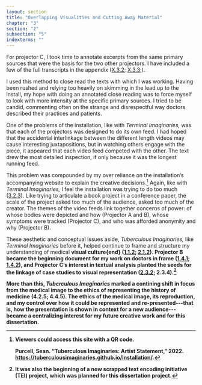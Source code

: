 ```yaml
---
layout: section
title: "Overlapping Visualities and Cutting Away Material"
chapter: "3"
section: "2"
subsection: "5"
indexterms: ""
---
```


For projector C, I took time to annotate excerpts from the same primary sources that were the basis for the two other projectors. I have included a few of the full transcripts in the appendix (<a href="{{ site.baseurl }}/dissertation/X_3_2">X.3.2</a>; <a href="{{ site.baseurl }}/dissertation/X_3_3">X.3.3</a>;).

I used this method to close read the texts with which I was working. Having been rushed and relying too heavily on skimming in the lead up to the install, my hope with doing an annotated close reading was to force myself to look with more intensity at the specific primary sources. I tried to be candid, commenting often on the strange and disrespectful way doctors described their practices and patients.

One of the problems of the installation, like with *Terminal Imaginaries,* was that each of the projectors was designed to do its own feed. I had hoped that the accidental interlinkage between the different length videos may cause interesting juxtapositions, but in watching others engage with the piece, it appeared that each video feed competed with the other. The text drew the most detailed inspection, if only because it was the longest running feed.

This problem was compounded by my over reliance on the installation’s accompanying website to explain the creative decisions.[^fn1] Again, like with *Terminal Imaginaries,* I feel the installation was trying to do too much (<a href="{{ site.baseurl }}/dissertation/3_2_3">3.2.3</a>). Like trying to articulate a book project in a conference paper, the scale of the project asked too much of the audience, asked too much of the creator. The themes of the video feeds link together concerns of power: of whose bodies were depicted and how (Projector A and B), whose symptoms were tracked (Projector C), and who was afforded anonymity and why (Projector B).

These aesthetic and conceptual issues aside, *Tuberculous Imaginaries,* like *Terminal Imaginaries* before it, helped continue to frame and structure my understanding of medical <span data-tooltip aria-haspopup="true" class="has-tip" data-disable-hover="false" tabindex="1" data-title="Visual culture refers to an interdisciplinary field that looks at the social construction of vision."><b>visual culture{end} (<a href="{{ site.baseurl }}/dissertation/1_1_2">1.1.2</a>; <a href="{{ site.baseurl }}/dissertation/2_1_2">2.1.2</a>). Projector B became the beginning document for my work on doctors in frame (<a href="{{ site.baseurl }}/dissertation/1_4_1">1.4.1</a>; <a href="{{ site.baseurl }}/dissertation/1_4_2">1.4.2</a>), and Projector C’s interest in textual analysis planted the seeds for the linkage of case studies to visual representation (<a href="{{ site.baseurl }}/dissertation/2_3_2">2.3.2</a>; 2.3.4).[^fn2]

More than this, *Tuberculous Imaginaries* marked a contining shift in focus from the medical image to the ethics of representing the history of medicine (4.2.5; 4.4.5). The ethics of the medical image, its reproduction, and my control over how it could be represented and re-presented---that is, how the presentation is shown in context for a new audience---became a centralizing interest for my future creative work and for this dissertation.

	

[^fn1]: Viewers could access this site with a QR code. 
	
	Purcell, Sean. “Tuberculous Imaginaries: Artist Statement,” 2022. <https://tuberculousimaginaries.github.io/Installation/>.

[^fn2]: It was also the beginning of a now scrapped text encoding initiative (TEI) project, which was planned for this dissertation project.